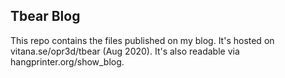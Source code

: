 ## Tbear Blog

This repo contains the files published on my blog.
It's hosted on vitana.se/opr3d/tbear (Aug 2020).
It's also readable via hangprinter.org/show_blog.
